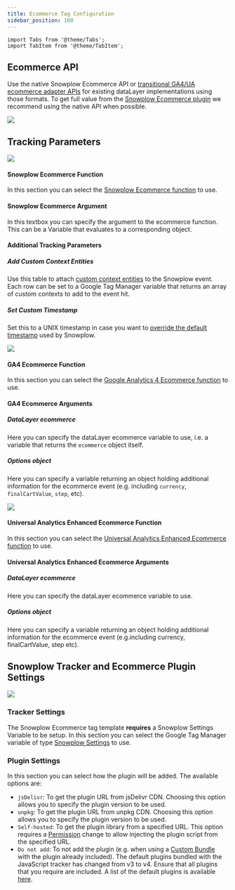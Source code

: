 ```yaml
---
title: Ecommerce Tag Configuration
sidebar_position: 100
---
```


```mdx-code-block
import Tabs from '@theme/Tabs';
import TabItem from '@theme/TabItem';
```

## Ecommerce API

Use the native Snowplow Ecommerce API or [transitional GA4/UA ecommerce adapter APIs](/docs/sources/trackers/web-trackers/tracking-events/ecommerce/index.md#ga4ua-ecommerce-transitional-api) for existing dataLayer implementations using those formats. To get full value from the [Snowplow Ecommerce plugin](/docs/sources/trackers/web-trackers/tracking-events/ecommerce/index.md) we recommend using the native API when possible.

![](images/01_ecommerce_api.png)

## Tracking Parameters

<Tabs groupId="ecommerceAPI" queryString>
  <TabItem value="sp" label="Snowplow Ecommerce" default>

![](images/02_sp_tracking_parameters.png)

#### Snowplow Ecommerce Function

In this section you can select the [Snowplow Ecommerce function](/docs/sources/trackers/web-trackers/tracking-events/ecommerce/index.md) to use.

#### Snowplow Ecommerce Argument

In this textbox you can specify the argument to the ecommerce function. This can be a Variable that evaluates to a corresponding object.

#### Additional Tracking Parameters

##### Add Custom Context Entities

Use this table to attach [custom context entities](/docs/sources/trackers/web-trackers/tracking-events/index.md#custom-context) to the Snowplow event. Each row can be set to a Google Tag Manager variable that returns an array of custom contexts to add to the event hit.

##### Set Custom Timestamp

Set this to a UNIX timestamp in case you want to [override the default timestamp](/docs/sources/trackers/web-trackers/tracking-events/index.md#setting-the-true-timestamp) used by Snowplow.

  </TabItem>
  <TabItem value="ga4" label="GA4 Ecommerce">

![](images/02_ga4_tracking_parameters.png)

#### GA4 Ecommerce Function

In this section you can select the [Google Analytics 4 Ecommerce function](/docs/sources/trackers/web-trackers/tracking-events/ecommerce/index.md) to use.

#### GA4 Ecommerce Arguments

##### DataLayer ecommerce

Here you can specify the dataLayer ecommerce variable to use, i.e. a variable that returns the `ecommerce` object itself.

##### Options object

Here you can specify a variable returning an object holding additional information for the ecommerce event (e.g. including `currency`, `finalCartValue`, `step`, etc).

  </TabItem>
  <TabItem value="ua" label="Universal Analytics Enhanced Ecommerce">

![](images/02_ua_tracking_parameters.png)

#### Universal Analytics Enhanced Ecommerce Function

In this section you can select the [Universal Analytics Enhanced Ecommerce function](/docs/sources/trackers/web-trackers/tracking-events/ecommerce/index.md) to use.

#### Universal Analytics Enhanced Ecommerce Arguments

##### DataLayer ecommerce

Here you can specify the dataLayer ecommerce variable to use.

##### Options object

Here you can specify a variable returning an object holding additional information for the ecommerce event (e.g.including currency, finalCartValue, step etc).

  </TabItem>
</Tabs>

## Snowplow Tracker and Ecommerce Plugin Settings

![](images/04_tracker_plugin_settings.png)

### Tracker Settings

The Snowplow Ecommerce tag template **requires** a Snowplow Settings Variable to be setup. In this section you can select the Google Tag Manager variable of type [Snowplow Settings](/docs/sources/trackers/google-tag-manager/quick-start/index.md) to use.

### Plugin Settings

In this section you can select how the plugin will be added. The available options are:

- `jsDelivr`: To get the plugin URL from jsDelivr CDN. Choosing this option allows you to specify the plugin version to be used.
- `unpkg`: To get the plugin URL from unpkg CDN. Choosing this option allows you to specify the plugin version to be used.
- `Self-hosted`: To get the plugin library from a specified URL. This option requires a [Permission](https://developers.google.com/tag-platform/tag-manager/templates/permissions) change to allow injecting the plugin script from the specified URL.
- `Do not add`: To not add the plugin (e.g. when using a [Custom Bundle](/docs/sources/trackers/web-trackers/plugins/configuring-tracker-plugins/index.md) with the plugin already included). The default plugins bundled with the JavaScript tracker has changed from v3 to v4. Ensure that all plugins that you require are included. A list of the default plugins is available [here](/docs/sources/trackers/web-trackers/plugins/index.md).
